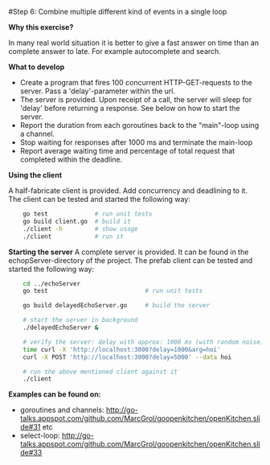 #Step 6: Combine multiple different kind of events in a single loop

**Why this exercise?**

In many real world situation it is better to give a fast answer on time than an complete answer to late. For example autocomplete and search.

**What to develop**

- Create a program that fires 100 concurrent HTTP-GET-requests to the server. Pass a 'delay'-parameter within the url.
- The server is provided. Upon receipt of a call, the server will sleep for 'delay' before returning a response. See below on how to start the server.
- Report the duration from each goroutines back to the "main"-loop using a channel.
- Stop waiting for responses after 1000 ms and terminate the main-loop
- Report average waiting time and percentage of total request that completed within the deadline.

**Using the client**

A half-fabricate client is provided. Add concurrency and deadlining to it.
The client can be tested and started the following way:
``` sh
    go test             # run unit tests
    go build client.go  # build it
    ./client -h         # show usage
    ./client            # run it
```

**Starting the server**
A complete server is provided. It can be found in the echopServer-directory of the project.
The prefab client can be tested and started the following way:
``` sh
    cd ../echoServer
    go test                           # run unit tests

    go build delayedEchoServer.go     # build the server

    # start the server in background
    ./delayedEchoServer &

    # verify the server: delay with approx: 1000 ms (with random noise)
    time curl -X 'http://localhost:3000?delay=1000&arg=hoi'
    curl -X POST 'http://localhost:3000?delay=5000' --data hoi

    # run the above mentioned client against it
    ./client

```

**Examples can be found on:**
- goroutines and channels: http://go-talks.appspot.com/github.com/MarcGrol/goopenkitchen/openKitchen.slide#31 etc
- select-loop: http://go-talks.appspot.com/github.com/MarcGrol/goopenkitchen/openKitchen.slide#33
